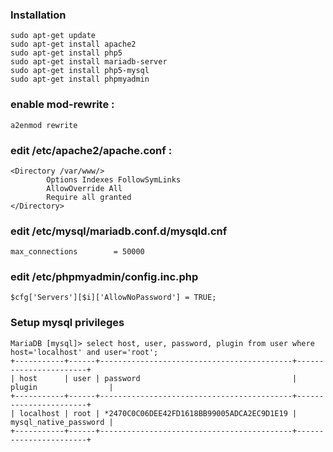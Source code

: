 ### Installation

```
sudo apt-get update
sudo apt-get install apache2
sudo apt-get install php5 
sudo apt-get install mariadb-server
sudo apt-get install php5-mysql
sudo apt-get install phpmyadmin
```

### enable mod-rewrite :

`a2enmod rewrite`

### edit /etc/apache2/apache.conf :

```
<Directory /var/www/>
        Options Indexes FollowSymLinks
        AllowOverride All  
        Require all granted  
</Directory>
```

### edit /etc/mysql/mariadb.conf.d/mysqld.cnf

`max_connections        = 50000`

### edit /etc/phpmyadmin/config.inc.php

`$cfg['Servers'][$i]['AllowNoPassword'] = TRUE;`

### Setup mysql privileges 

```
MariaDB [mysql]> select host, user, password, plugin from user where host='localhost' and user='root';  
+-----------+------+-------------------------------------------+-----------------------+  
| host      | user | password                                  | plugin                |  
+-----------+------+-------------------------------------------+-----------------------+  
| localhost | root | *2470C0C06DEE42FD1618BB99005ADCA2EC9D1E19 | mysql_native_password |  
+-----------+------+-------------------------------------------+-----------------------+  
```

